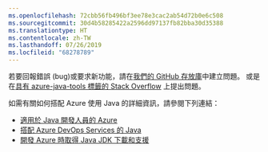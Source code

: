 ```yaml
---
ms.openlocfilehash: 72cbb56fb496bf3ee78e3cac2ab54d72b0e6c508
ms.sourcegitcommit: 30d4b58285422a2596dd97137fb82bba30d35388
ms.translationtype: HT
ms.contentlocale: zh-TW
ms.lasthandoff: 07/26/2019
ms.locfileid: "68278789"
---
```

若要回報錯誤 (bug)或要求新功能，請在[我們的 GitHub 存放庫](https://github.com/Microsoft/azure-tools-for-java/issues)中建立問題。 或是在[具有 azure-java-tools 標籤的 Stack Overflow](https://stackoverflow.com/questions/tagged/azure-java-tools) 上提出問題。

如需有關如何搭配 Azure 使用 Java 的詳細資訊，請參閱下列連結： 

* [適用於 Java 開發人員的 Azure](/azure/java/) 
* [搭配 Azure DevOps Services 的 Java](/azure/devops/java/)
* [開發 Azure 時取得 Java JDK 下載和支援](https://aka.ms/azure-jdks)
<!-- TODO: Add URLs for Java in VSCode here --> 

